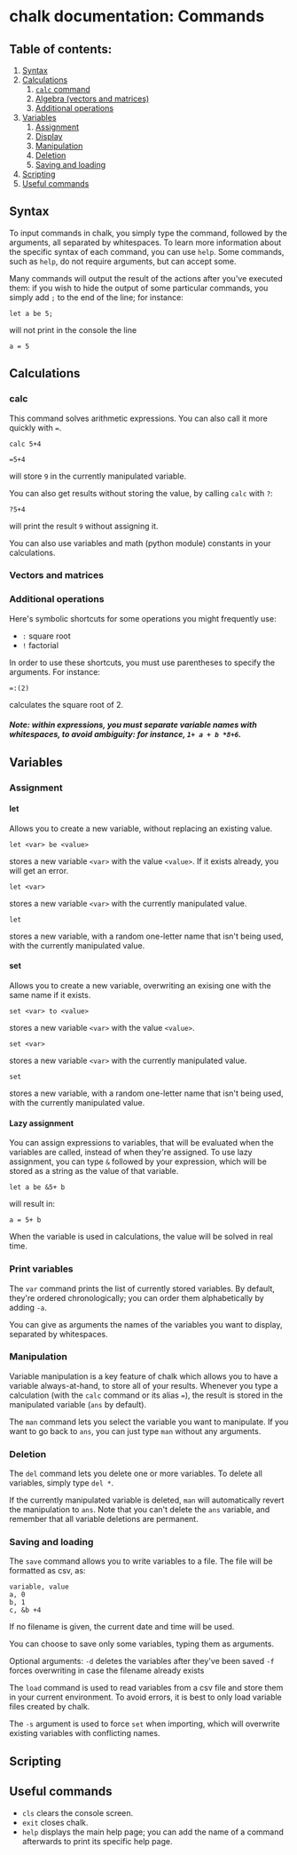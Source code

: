 # chalk documentation: Commands

## Table of contents:

1. [Syntax](#syntax)
2. [Calculations](#calculations)
	1. [`calc` command](#calc)
	2. [Algebra (vectors and matrices)](#vectors-and-matrices)
	3. [Additional operations](#additional-operations)
3. [Variables](#variables)
	1. [Assignment](#assignment)
	2. [Display](#print-variables)
	3. [Manipulation](#manipulation)
	4. [Deletion](#deletion)
	5. [Saving and loading](#saving-and-loading)
4. [Scripting](#scripting)
5. [Useful commands](#useful-commands)


## Syntax

To input commands in chalk, you simply type the command, followed by the arguments, all separated by whitespaces.
To learn more information about the specific syntax of each command, you can use `help`.
Some commands, such as `help`, do not require arguments, but can accept some.

Many commands will output the result of the actions after you've executed them: if you wish to hide the output of some particular commands, you simply add `;` to the end of the line; for instance:

	let a be 5;
will not print in the console the line

	a = 5


## Calculations


### calc

This command solves arithmetic expressions.
You can also call it more quickly with `=`.
	
	calc 5+4

	=5+4
will store `9` in the currently manipulated variable.

You can also get results without storing the value, by calling `calc` with `?`:

	?5+4
will print the result `9` without assigning it.

You can also use variables and math (python module) constants in your calculations.


### Vectors and matrices


### Additional operations

Here's symbolic shortcuts for some operations you might frequently use:
- `:` square root
- `!` factorial

In order to use these shortcuts, you must use parentheses to specify the arguments. For instance:

	=:(2)
calculates the square root of 2.

##### Note: within expressions, you must separate variable names with whitespaces, to avoid ambiguity: for instance, `1+ a + b *8+6`.


## Variables

### Assignment

#### let

Allows you to create a new variable, without replacing an existing value.

	let <var> be <value>
stores a new variable `<var>` with the value `<value>`. If it exists already, you will get an error.

	let <var>
stores a new variable `<var>` with the currently manipulated value.

	let
stores a new variable, with a random one-letter name that isn't being used, with the currently manipulated value.


#### set

Allows you to create a new variable, overwriting an exising one with the same name if it exists.

	set <var> to <value>
stores a new variable `<var>` with the value `<value>`.

	set <var>
stores a new variable `<var>` with the currently manipulated value.

	set
stores a new variable, with a random one-letter name that isn't being used, with the currently manipulated value.


#### Lazy assignment

You can assign expressions to variables, that will be evaluated when the variables are called, instead of when they're assigned.
To use lazy assignment, you can type `&` followed by your expression, which will be stored as a string as the value of that variable.

	let a be &5+ b
will result in:

	a = 5+ b

When the variable is used in calculations, the value will be solved in real time.


### Print variables

The `var` command prints the list of currently stored variables.
By default, they're ordered chronologically; you can order them alphabetically by adding `-a`.

You can give as arguments the names of the variables you want to display, separated by whitespaces.


### Manipulation

Variable manipulation is a key feature of chalk which allows you to have a variable always-at-hand, to store all of your results.
Whenever you type a calculation (with the `calc` command or its alias `=`), the result is stored in the manipulated variable (`ans` by default).

The `man` command lets you select the variable you want to manipulate. If you want to go back to `ans`, you can just type `man` without any arguments.


### Deletion

The `del` command lets you delete one or more variables.
To delete all variables, simply type `del *`.

If the currently manipulated variable is deleted, `man` will automatically revert the manipulation to `ans`.
Note that you can't delete the `ans` variable, and remember that all variable deletions are permanent.


### Saving and loading

The `save` command allows you to write variables to a file.
The file will be formatted as csv, as:

	variable, value
	a, 0
	b, 1
	c, &b +4

If no filename is given, the current date and time will be used.

You can choose to save only some variables, typing them as arguments.

Optional arguments:
`-d` deletes the variables after they've been saved
`-f` forces overwriting in case the filename already exists



The `load` command is used to read variables from a csv file and store them in your current environment.
To avoid errors, it is best to only load variable files created by chalk.

The `-s` argument is used to force `set` when importing, which will overwrite existing variables with conflicting names.


## Scripting


## Useful commands

- `cls` clears the console screen.
- `exit` closes chalk.
- `help` displays the main help page; you can add the name of a command afterwards to print its specific help page.